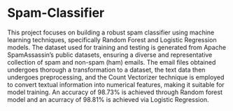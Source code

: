 # Spam-Classifier
This project focuses on building a robust spam classifier using machine learning techniques, specifically Random Forest and Logistic Regression models.
The dataset used for training and testing is generated from Apache SpamAssassin’s public datasets, ensuring a diverse and representative collection of spam and non-spam (ham) emails.
The email files obtained undergoes thorough a transformation to a dataset, the text data then undergoes preprocessing, and the Count Vectorizer technique is employed to convert textual information into numerical features, making it suitable for model training.
An accuracy of 98.73% is achieved through Random forest model and an acurracy of 98.81% is achieved via Logistic Regression.
